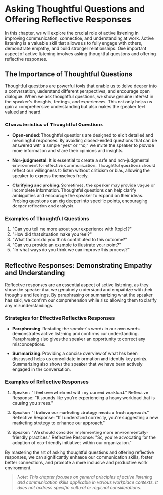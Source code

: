 Asking Thoughtful Questions and Offering Reflective Responses
==========================================================================================================================

In this chapter, we will explore the crucial role of active listening in improving communication, connection, and understanding at work. Active listening is a valuable skill that allows us to fully engage with others, demonstrate empathy, and build stronger relationships. One important aspect of active listening involves asking thoughtful questions and offering reflective responses.

The Importance of Thoughtful Questions
--------------------------------------

Thoughtful questions are powerful tools that enable us to delve deeper into a conversation, understand different perspectives, and encourage open dialogue. When we ask thoughtful questions, we show genuine interest in the speaker's thoughts, feelings, and experiences. This not only helps us gain a comprehensive understanding but also makes the speaker feel valued and heard.

### Characteristics of Thoughtful Questions

* **Open-ended**: Thoughtful questions are designed to elicit detailed and meaningful responses. By avoiding closed-ended questions that can be answered with a simple "yes" or "no," we invite the speaker to provide more information and share their opinions and insights.

* **Non-judgmental**: It is essential to create a safe and non-judgmental environment for effective communication. Thoughtful questions should reflect our willingness to listen without criticism or bias, allowing the speaker to express themselves freely.

* **Clarifying and probing**: Sometimes, the speaker may provide vague or incomplete information. Thoughtful questions can help clarify ambiguities and encourage the speaker to expand on their ideas. Probing questions can dig deeper into specific points, encouraging deeper reflection and analysis.

### Examples of Thoughtful Questions

1. "Can you tell me more about your experience with \[topic\]?"
2. "How did that situation make you feel?"
3. "What factors do you think contributed to this outcome?"
4. "Can you provide an example to illustrate your point?"
5. "In what ways do you think we can improve this process?"

Reflective Responses: Demonstrating Empathy and Understanding
-------------------------------------------------------------

Reflective responses are an essential aspect of active listening, as they show the speaker that we genuinely understand and empathize with their thoughts and feelings. By paraphrasing or summarizing what the speaker has said, we confirm our comprehension while also allowing them to clarify any misunderstandings.

### Strategies for Effective Reflective Responses

* **Paraphrasing**: Restating the speaker's words in our own words demonstrates active listening and confirms our understanding. Paraphrasing also gives the speaker an opportunity to correct any misconceptions.

* **Summarizing**: Providing a concise overview of what has been discussed helps us consolidate information and identify key points. Summarizing also shows the speaker that we have been actively engaged in the conversation.

### Examples of Reflective Responses

1. Speaker: "I feel overwhelmed with my current workload." Reflective Response: "It sounds like you're experiencing a heavy workload that is causing you stress."

2. Speaker: "I believe our marketing strategy needs a fresh approach." Reflective Response: "If I understand correctly, you're suggesting a new marketing strategy to enhance our approach."

3. Speaker: "We should consider implementing more environmentally-friendly practices." Reflective Response: "So, you're advocating for the adoption of eco-friendly initiatives within our organization."

By mastering the art of asking thoughtful questions and offering reflective responses, we can significantly enhance our communication skills, foster better connections, and promote a more inclusive and productive work environment.
> *Note: This chapter focuses on general principles of active listening and communication skills applicable in various workplace contexts. It does not address specific cultural or regional considerations.*
